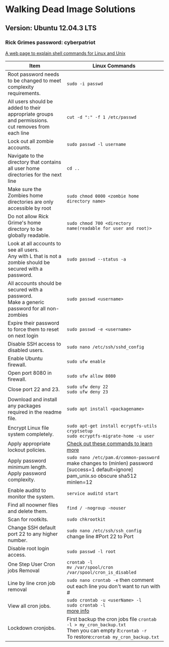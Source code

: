 # Walking Dead Image Solutions
## Version: Ubuntu 12.04.3 LTS 
### Rick Grimes password: cyberpatriot
[A web page to explain shell commands for Linux and Unix](https://explainshell.com/)

Item | Linux Commands|
---|---
Root password needs to be changed to meet complexity requirements.|`sudo -i passwd`  
All users should be added to their appropriate groups and permissions.<br> cut removes from each line|`cut -d ":" -f 1 /etc/passwd`  
Lock out all zombie accounts.|`sudo passwd -l username`  
Navigate to the directory that contains all user home directories for the next line|`cd ..`  
Make sure the Zombies home directories are only accessible by root|`sudo chmod 0000 <zombie home directory name>`  
Do not allow Rick Grime's home directory to be globally readable.|`sudo chmod 700 <directory name(readable for user and root)>`  
Look at all accounts to see all users. <br>Any with L that is not a zombie should be secured with a password.|`sudo passwd --status -a`  
All accounts should be secured with a password.<br>Make a generic password for all non-zombies|`sudo passwd <username>`  
Expire their password to force them to reset on next login|`sudo passwd -e <username>`
Disable SSH access to disabled users. |`sudo nano /etc/ssh/sshd_config`  
Enable Ubuntu firewall.|`sudo ufw enable`
Open port 8080 in firewall.|`sudo ufw allow 8080`  
Close port 22 and 23.|`sudo ufw deny 22`<br>`sudo ufw deny 23`  
Download and install any packages required in the readme file.|`sudo apt install <packagename>`
Encrypt Linux file system completely.|`sudo apt-get install ecryptfs-utils cryptsetup`<br>`sudo ecryptfs-migrate-home -u user`
Apply appropriate lockout policies.| [Check out these commands to learn more](https://websistent.com/linux-password-lockout-policy/)
Apply password minimum length.<br>Apply password complexity.|`sudo nano /etc/pam.d/common-password`<br>make changes to (minlen) password [success=1 default=ignore] pam_unix.so obscure sha512 minlen=12
Enable auditd to monitor the system.|`service auditd start`
Find all noowner files and delete them.|`find / -nogroup -nouser`
Scan for rootkits.|`sudo chkrootkit`
Change SSH default port 22 to any higher number.|`sudo nano /etc/ssh/ssh_config`<br> change line #Port 22 to Port <port number>
Disable root login access.|`sudo passwd -l root`
One Step User Cron jobs Removal|`crontab -l`<br>`mv /var/spool/cron  /var/spool/cron_is_disabled`
Line by line cron job removal|`sudo nano crontab -e` then comment out each line you don't want to run with #
View all cron jobs.|`sudo crontab -u <userName> -l`<br>`sudo crontab -l`<br>[more info](https://www.cyberciti.biz/faq/linux-show-what-cron-jobs-are-setup/)
Lockdown cronjobs. |First backup the cron jobs file `crontab -l > my_cron_backup.txt`<br>Then you can empty it:`crontab -r`<br>To restore:`crontab my_cron_backup.txt`<br>
